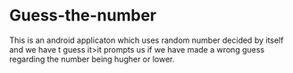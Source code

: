 # Guess-the-number
This is an android applicaton which uses  random number decided by itself and we have t guess it>it prompts us if we have made a wrong guess regarding the number being hugher or lower.

